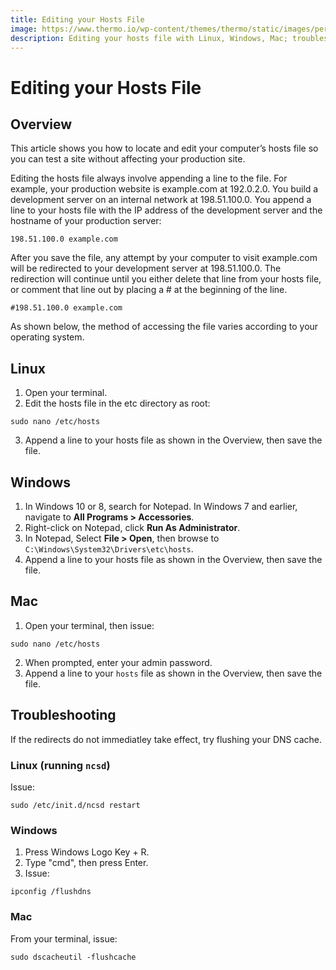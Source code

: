 ```yaml
---
title: Editing your Hosts File
image: https://www.thermo.io/wp-content/themes/thermo/static/images/perks-5.svg
description: Editing your hosts file with Linux, Windows, Mac; troubleshooting tips.
---
```


# Editing your Hosts File
## Overview
This article shows you how to locate and edit your computer’s hosts file so you can test a site without affecting your production site.

Editing the hosts file always involve appending a line to the file. For example, your production website is example.com at 192.0.2.0. You build a development server on an internal network at 198.51.100.0. You append a line to your hosts file with the IP address of the development server and the hostname of your production server:
```
198.51.100.0 example.com
```
After you save the file, any attempt by your computer to visit example.com will be redirected to your development server at 198.51.100.0. The redirection will continue until you either delete that line from your hosts file, or comment that line out by placing a # at the beginning of the line.
```
#198.51.100.0 example.com
```
As shown below, the method of accessing the file varies according to your operating system.
## Linux
1. Open your terminal.
2. Edit the hosts file in the etc directory as root:
```
sudo nano /etc/hosts
```
3. Append a line to your hosts file as shown in the Overview, then save the file.
## Windows
1. In Windows 10 or 8, search for Notepad. In Windows 7 and earlier, navigate to **All Programs > Accessories**.
2. Right-click on Notepad, click **Run As Administrator**.
3. In Notepad, Select **File > Open**, then browse to `C:\Windows\System32\Drivers\etc\hosts`.
4. Append a line to your hosts file as shown in the Overview, then save the file.
## Mac
1. Open your terminal, then issue:
```
sudo nano /etc/hosts
```
2. When prompted, enter your admin password.
3. Append a line to your `hosts` file as shown in the Overview, then save the file.
## Troubleshooting
If the redirects do not immediatley take effect, try flushing your DNS cache.
### Linux (running `ncsd`)
Issue:
```
sudo /etc/init.d/ncsd restart
```
### Windows
1. Press Windows Logo Key + R.
2. Type "cmd", then press Enter.
3. Issue:
```
ipconfig /flushdns
```
### Mac
From your terminal, issue:
```
sudo dscacheutil -flushcache
```
